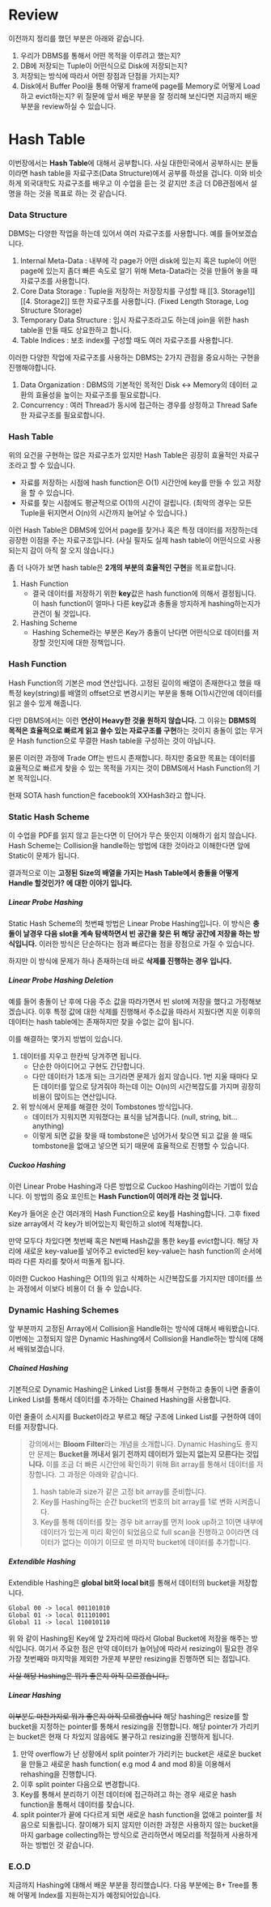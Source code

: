 # Review
이전까지 정리를 했던 부분은 아래와 같습니다.
1. 우리가 DBMS를 통해서 어떤 목적을 이루려고 했는지?
2. DB에 저장되는 Tuple이 어떤식으로 Disk에 저장되는지?
3. 저장되는 방식에 따라서 어떤 장점과 단점을 가지는지?
4. Disk에서 Buffer Pool을 통해 어떻게 frame에 page를 Memory로 어떻게 Load하고 evict하는지?
위 질문에 앞서 배운 부분을 잘 정리해 보신다면 지금까지 배운부분을 review하실 수 있습니다.

# Hash Table
이번장에서는 **Hash Table**에 대해서 공부합니다. 사실 대한민국에서 공부하시는 분들이라면 hash table을 자료구조(Data Structure)에서 공부를 하셨을 겁니다. 이와 비슷하게 외국대학도 자료구조를 배우고 이 수업을 듣는 것 같지만 조금 더 DB관점에서 설명을 하는 것을 목표로 하는 것 같습니다.

### Data Structure

DBMS는 다양한  작업을 하는데 있어서 여러 자료구조를 사용합니다. 예를 들어보겠습니다.
1. Internal Meta-Data : 내부에 각 page가 어떤 disk에 있는지 혹은 tuple이 어떤 page에 있는지 좀더 빠른 속도로 알기 위해 Meta-Data라는 것을 만들어 놓을 때 자료구조를 사용합니다.
2. Core Data Storage : Tuple을 저장하는 저장장치를 구성할 때 [[3. Storage1]] [[4. Storage2]] 또한 자료구조를 사용합니다. (Fixed Length Storage, Log Structure Storage)
3. Temporary Data Structure : 임시 자료구조라고도 하는데 join을 위한 hash table을 만들 때도 상요한하고 합니다.
4. Table Indices : 보조 index를 구성할 때도 여러 자료구조를 사용합니다.

이러한 다양한 작업에 자료구조를 사용하는 DBMS는 2가지 관점을 중요시하는 구현을 진행해야합니다.
1. Data Organization : DBMS의 기본적인 목적인 Disk <-> Memory의 데이터 교환의 효율성을 높이는 자료구조를 필요로합니다.
2. Concurrency : 여러 Thread가 동시에 접근하는 경우를 상정하고 Thread Safe한 자료구조를 필요로합니다.

### Hash Table

위의 요건을 구현하는 많은 자료구조가 있지만 Hash Table은 굉장히 효율적인 자료구조라고 할 수 있습니다.
* 자료를 저장하는 시점에 hash function은 O(1) 시간안에 key를 만들 수 있고 저장을 할 수 있습니다.
* 자료를 찾는 시점에도 평균적으로 O(1)의 시간이 걸립니다. (최악의 경우는 모든 Tuple을 뒤지면서 O(n)의 시간까지 늘어날 수 있습니다.)

이런 Hash Table은 DBMS에 있어서 page를 찾거나 혹은 특정 데이터를 저장하는데 굉장한 이점을 주는 자료구조입니다. (사실 필자도 실제 hash table이 어떤식으로 사용되는지 감이 아직 잘 오지 않습니다.)

좀 더 나아가 보면 hash table은 **2개의 부분의 효율적인 구현**을 목표로합니다.

1. Hash Function
	* 결국 데이터를 저장하기 위한 **key**값은 hash function에 의해서 결정됩니다. 이 hash function이 얼마나 다른 key값과 충돌을 방지하게 hashing하는지가 관건이 될 것입니다.
2. Hashing Scheme
	* Hashing Scheme라는 부분은 Key가 충돌이 난다면 어떤식으로 데이터를 저장할 것인지에 대한 정책입니다. 
### Hash Function

Hash Function의 기본은 mod 연산입니다. 고정된 길이의 배열이 존재한다고 했을 때 특정 key(string)를 배열의 offset으로 변경시키는 부분을 통해 O(1)시간안에 데이터를 읽고 쓸수 있게 해줍니다. 

다만 DBMS에서는 이런 **연산이 Heavy한 것을 원하지 않습니다.** 그 이유는 **DBMS의 목적은 효율적으로 빠르게 읽고 쓸수 있는 자료구조를 구현**하는 것이지 충돌이 없는 무거운 Hash function으로 무결한 Hash table을 구성하는 것이 아닙니다.

물론 이러한 과정에 Trade Off는 반드시 존재합니다. 하지만 중요한 목표는 데이터를 효율적으로 빠르게 찾을 수 있는 목적을 가지는 것이 DBMS에서 Hash Function의 기본 목적입니다.

현재 SOTA hash function은 facebook의 XXHash3라고 합니다.

### Static Hash Scheme

이 수업을 PDF를 읽지 않고 듣는다면 이 단어가 무슨 뜻인지 이해하기 쉽지 않습니다. 
Hash Scheme는 Collision을 handle하는 방법에 대한 것이라고 이해한다면 앞에 Static이 문제가 됩니다.

결과적으로 이는 **고정된 Size의 배열을 가지는 Hash Table에서 충돌을 어떻게 Handle 할것인가? 에 대한 이야기 입니다.**

##### Linear Probe Hashing

Static Hash Scheme의 첫번쨰 방법은 Linear Probe Hashing입니다. 이 방식은 **충돌이 날경우 다음 slot을 계속 탐색하면서 빈 공간을 찾은 뒤 해당 공간에 저장을 하는 방식입니다.**
이러한 방식은 단순하다는 점과 빠르다는 점을 장점으로 가질 수 있습니다.

하지만 이 방식에 문제가 하나 존재하는데 바로 **삭제를 진행하는 경우 입니다.**

##### Linear Probe Hashing Deletion

예를 들어 충돌이 난 후에 다음 주소 값을 따라가면서 빈 slot에 저장을 했다고 가정해보겠습니다. 
이후 특정 값에 대한 삭제를 진행해서 주소값을 따라서 지웠다면 지운 이후의 데이터는 hash table에는 존재하지만 찾을 수없는 값이 됩니다.

이를 해결하는 몇가지 방법이 있습니다.

1. 데이터를 지우고 한칸씩 당겨주면 됩니다.
	* 단순한 아이디어고 구현도 간단합니다.
	* 다만 데이터가 1조개 되는 크기라면 문제가 쉽지 않습니다. 1번 지울 때마다 모든 데이터를 앞으로 당겨줘야 하는데 이는 O(n)의 시간복잡도를 가지며 굉장히 비용이 많이드는 연산입니다.
2. 위 방식에서 문제를 해결한 것이 Tombstones 방식입니다.
	* 데이터가 지워지면 지워졌다는 표식을 남겨줍니다. (null, string, bit... anything)
	* 이렇게 되면 값을 찾을 때 tombstone은 넘어가서 찾으면 되고 값을 쓸 때도 tombstone을 없애고 넣으면 되기 때문에 효율적으로 진행할 수 있습니다.

##### Cuckoo Hashing

이런 Linear Probe Hashing과 다른 방법으로 Cuckoo Hashing이라는 기법이 있습니다. 이 방법의 중요 포인트는 **Hash Function이 여러개 라는 것 입니다.**

Key가 들어온 순간 여러개의 Hash Function으로 key를 Hashing합니다. 그후 fixed size array에서 각 key가 비어있는지 확인하고 slot에 적재합니다.

만약 모두다 차있다면 첫번째 혹은 N번째 Hash값을 통한 key를 evict합니다.
해당 자리에 새로운 key-value를 넣어주고 evicted된 key-value는 hash function의 순서에 따라 다른 자리를 찾아서 떠돌게 됩니다.

이러한 Cuckoo Hashing은 O(1)의 읽고 삭제하는 시간복잡도를 가지지만 데이터를 쓰는 과정에서 이보다 비용이 더 들 수 있습니다.

### Dynamic Hashing Schemes

앞 부분까지 고정된 Array에서 Collision을 Handle하는 방식에 대해서 배워봤습니다.
이번에는 고정되지 않은 Dynamic Hashing에서 Collision을 Handle하는 방식에 대해서 배워보겠습니다.

##### Chained Hashing

기본적으로 Dynamic Hashing은 Linked List를 통해서 구현하고 충돌이 나면 줄줄이 Linked List를 통해서 데이터를 추가하는 Chained Hashing을 사용합니다.

이런 줄줄이 소시지를 Bucket이라고 부르고 해당 구조에 Linked List를 구현하여 데이터를 저장합니다.

> 강의에서는 **Bloom Filter**라는 개념을 소개합니다.
> Dynamic Hashing도 좋지만 문제는 **Bucket을 꺼내서 읽기 전까지 데이터가 있는지 없는지 모른다는 것입니다.**
> 이를 조금 더 빠른 시간안에 확인하기 위해 Bit array를 통해서 데이터를 저장합니다.
> 그 과정은 아래와 같습니다.
> 1. hash table과 size가 같은 고정 bit array를 준비합니다.
> 2. Key를 Hashing하는 순간 bucket의 번호의 bit array를 1로 변화 시켜줍니다.
> 3. Key를 통해 데이터를 찾는 경우 bit array를 먼저 look up하고 1이면 내부에 데이터가 있는게 미리 확인이 되었음으로 full scan을 진행하고 0이라면 데이터가 없다는 이야기 이므로 맨 마지막 bucket에 데이터를 추가합니다.

##### Extendible Hashing

Extendible Hashing은 **global bit와 local bit**를 통해서 데이터의 bucket을 저장합니다.

```
Global 00 -> local 001101010
Global 01 -> local 011101001
Global 11 -> local 110010110
```

위 와 같이 Hashing된 Key에 앞 2자리에 따라서 Global Bucket에 저장을 해주는 방식입니다. 
여기서 주요한 점은 만약 데이터가 늘어남에 따라서 resizing이 필요한 경우 가장 첫번째와 마지막을 제외한 가운제 부분만 resizing을 진행하면 되는 점입니다.

~~사실 해당 Hashing은 뭐가 좋은지 아직 모르겠습니다,.~~

##### Linear Hashing

~~이부분도 마찬가지로 뭐가 좋은지 아직 모르겠습니다~~
해당 hashing은 resize를 할 bucket을 지정하는 pointer를 통해서 resizing을 진행합니다.
해당 pointer가 가리키는 bucket은 현재 다 차있지 않음에도 불구하고 resizing을 진행하게 됩니다.

1. 만약 overflow가 난 상황에서 split pointer가 가리키는 bucket은 새로운 bucket을 만들고 새로운 hash function( e.g mod 4 and mod 8)을 이용해서 rehashing을 진행합니다.
2. 이후 split pointer 다음으로 변경합니다.
3. Key를 통해서 분리하기 이전 데이터에 접근하려고 하는 경우 새로운 hash function을 통해서 데이터를 찾습니다.
4. split pointer가 끝에 다다르게 되면 새로운 hash function을 없애고 pointer를 처음으로 되돌립니다.
잘이해가 되지 않지만 이러한 과정은 사용하지 않는 bucket을 마지 garbage collecting하는 방식으로 관리하면서 메모리를 적절하게 사용하게 하는 방법인 것 같습니다.

### E.O.D

지금까지 Hashing에 대해서 배운 부분을 정리했습니다. 다음 부분에는 B+ Tree를 통해 어떻게 Index를 지원하는지가 예정되어있습니다.